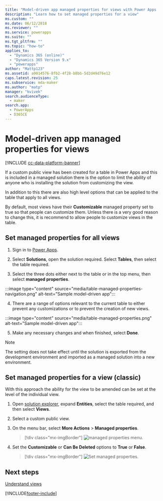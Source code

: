 ```yaml
---
title: "Model-driven app managed properties for views with Power Apps | MicrosoftDocs"
description: "Learn how to set managed properties for a view"
ms.custom: ""
ms.date: 06/12/2018
ms.reviewer: ""
ms.service: powerapps
ms.suite: ""
ms.tgt_pltfrm: ""
ms.topic: "how-to"
applies_to: 
  - "Dynamics 365 (online)"
  - "Dynamics 365 Version 9.x"
  - "powerapps"
author: "Mattp123"
ms.assetid: a9014576-8fb2-4f28-b8bb-5d2d49d76e12
caps.latest.revision: 25
ms.subservice: mda-maker
ms.author: "matp"
manager: "kvivek"
search.audienceType: 
  - maker
search.app: 
  - PowerApps
  - D365CE
---
```

# Model-driven app managed properties for views

[!INCLUDE [cc-data-platform-banner](../../includes/cc-data-platform-banner.md)]

<a name="BKMK_ManagedProperties"></a>   
 
 If a custom public view has been created for a table in Power Apps and this is included in a managed solution there is the option to limit the ability of anyone who is installing the solution from customizing the view.

 In addition to this there are also high level options that can be applied to the table that apply to all views.  
  
 By default, most views have their **Customizable** managed property set to true so that people can customize them. Unless there is a very good reason to change this, it is recommend to allow people to customize views in the table.  
  
## Set managed properties for all views  

1.  Sign in to [Power Apps](https://make.powerapps.com/?utm_source=padocs&utm_medium=linkinadoc&utm_campaign=referralsfromdoc).

2.  Select **Solutions**, open the solution required. Select **Tables**, then select the table required.

3.  Select the three dots either next to the table or in the top menu, then select **managed properties**.

:::image type="content" source="media/table-managed-properties-navigation.png" alt-text="Sample model-driven app":::

4.  There are a range of options relevant to the current table to either prevent any customizations or to prevent the creation of new views.

:::image type="content" source="media/table-managed-properties.png" alt-text="Sample model-driven app":::

5.  Make any necessary changes and when finished, select **Done**.  
  
> [!NOTE]
> The setting does not take effect until the solution is exported from the development environment and imported as a managed solution into a new environment.

## Set managed properties for a view (classic)

With this approach the ability for the view to be amended can be set at the level of the individual view.
  
1.  Open [solution explorer](advanced-navigation.md#solution-explorer), expand **Entities**, select the table required, and then select **Views**.  
  
2.  Select a custom public view.  
  
3.  On the menu bar, select **More Actions** > **Managed properties**.  

    > [!div class="mx-imgBorder"] 
    > ![managed properties menu.](media/managed-properties.png)
  
4.  Set the **Customizable** or **Can Be Deleted** options to **True** or **False**.  

    > [!div class="mx-imgBorder"] 
    > ![Set managed properties.](media/set-managed-properties.png)

## Next steps
[Understand views](create-edit-views.md)

[!INCLUDE[footer-include](../../includes/footer-banner.md)]